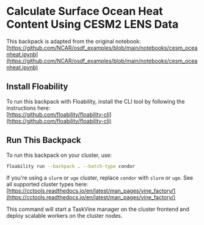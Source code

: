 # Calculate Surface Ocean Heat Content Using CESM2 LENS Data

This backpack is adapted from the original notebook:  
[https://github.com/NCAR/osdf_examples/blob/main/notebooks/cesm_oceanheat.ipynb](https://github.com/NCAR/osdf_examples/blob/main/notebooks/cesm_oceanheat.ipynb)

## Install Floability

To run this backpack with Floability, install the CLI tool by following the instructions here:  
[https://github.com/floability/floability-cli](https://github.com/floability/floability-cli)

## Run This Backpack

To run this backpack on your cluster, use:

```bash
floability run --backpack . --batch-type condor
```

If you're using a `slurm` or `uge` cluster, replace `condor` with `slurm` or `uge`.
See all supported cluster types here:
[https://cctools.readthedocs.io/en/latest/man_pages/vine_factory/](https://cctools.readthedocs.io/en/latest/man_pages/vine_factory/)

This command will start a TaskVine manager on the cluster frontend and deploy scalable workers on the cluster nodes.

